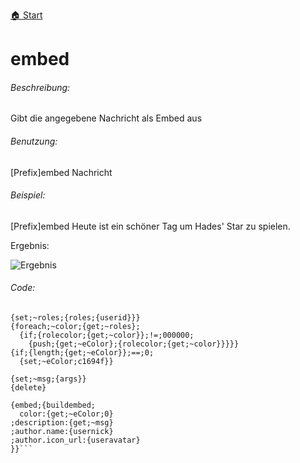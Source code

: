[🏠 Start](https://jeanluc2305.github.io/Discord/)

# embed

###### Beschreibung:

Gibt die angegebene Nachricht als Embed aus

###### Benutzung:

[Prefix]embed Nachricht

###### Beispiel:

[Prefix]embed Heute ist ein schöner Tag um Hades' Star zu spielen.

Ergebnis:

![Ergebnis](https://cdn.discordapp.com/attachments/642357675283316747/733626572216729630/unknown.png)

###### Code:

```{set;~eColor;[]}
{set;~roles;{roles;{userid}}}
{foreach;~color;{get;~roles};
  {if;{rolecolor;{get;~color}};!=;000000;
    {push;{get;~eColor};{rolecolor;{get;~color}}}}}
{if;{length;{get;~eColor}};==;0;
  {set;~eColor;c1694f}}

{set;~msg;{args}}
{delete}
  
{embed;{buildembed;
  color:{get;~eColor;0}
;description:{get;~msg}
;author.name:{usernick}
;author.icon_url:{useravatar}
}}```
